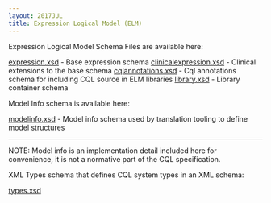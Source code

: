 ```yaml
---
layout: 2017JUL
title: Expression Logical Model (ELM)
---
```


Expression Logical Model Schema Files are available here:

<a href="elm/schema/expression.xsd">expression.xsd</a> - Base expression schema
<a href="elm/schema/clinicalexpression.xsd">clinicalexpression.xsd</a> - Clinical extensions to the base schema
<a href="elm/schema/cqlannotations.xsd">cqlannotations.xsd</a> - Cql annotations schema for including CQL source in ELM libraries
<a href="elm/schema/library.xsd">library.xsd</a> - Library container schema

Model Info schema is available here:

<a href="elm/schema/modelinfo.xsd">modelinfo.xsd</a> - Model info schema used by translation tooling to define model structures

----
NOTE: Model info is an implementation detail included here for convenience, it is not a normative part of the CQL specification.


XML Types schema that defines CQL system types in an XML schema:

<a href="elm/schema/types.xsd">types.xsd</a>
